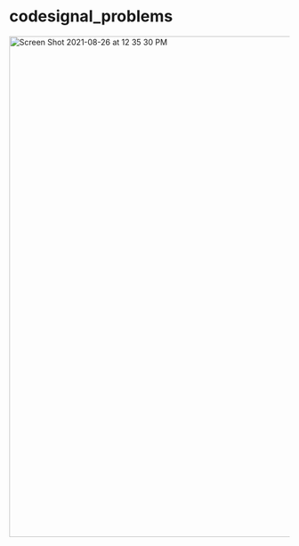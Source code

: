 # codesignal_problems

<img width="901" alt="Screen Shot 2021-08-26 at 12 35 30 PM" src="https://user-images.githubusercontent.com/67235656/130930273-06069783-3e91-41c7-8697-da3510518c77.png">

